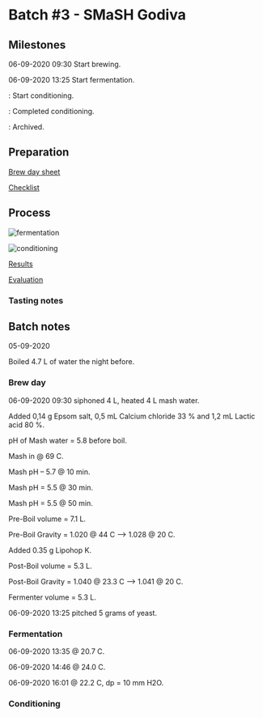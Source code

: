 # Batch #3 - SMaSH Godiva

## Milestones

06-09-2020 09:30 Start brewing.

06-09-2020 13:25 Start fermentation.

: Start conditioning.

: Completed conditioning.

: Archived.

## Preparation

[Brew day sheet](./Batch_3_03_SMaSH_Godiva_brew_day_sheet.pdf)

[Checklist](./Batch_3_03_SMaSH_Godiva_checklist.pdf)

## Process

![fermentation]()

![conditioning]()

[Results](./Batch_3_03_BSMaSH_Godiva_results.pdf)

[Evaluation]()

### Tasting notes

## Batch notes

05-09-2020

Boiled 4.7 L of water the night before.

### Brew day

06-09-2020 09:30 siphoned 4 L, heated  4 L mash water.

Added 0,14 g Epsom salt, 0,5 mL Calcium chloride 33 % and 1,2 mL Lactic acid 80 %.

pH of Mash water = 5.8 before boil.

Mash in @ 69 C.

Mash pH – 5.7 @ 10 min.

Mash pH = 5.5 @ 30 min.

Mash pH = 5.5 @ 50 min.

Pre-Boil volume = 7.1 L.

Pre-Boil Gravity = 1.020 @ 44 C --> 1.028 @ 20 C.

Added 0.35 g Lipohop K.

Post-Boil volume = 5.3 L.

Post-Boil Gravity = 1.040 @ 23.3 C --> 1.041 @ 20 C.

Fermenter volume = 5.3 L.

06-09-2020 13:25 pitched 5 grams of yeast.

### Fermentation

06-09-2020 13:35 @ 20.7 C.

06-09-2020 14:46 @ 24.0 C.

06-09-2020 16:01 @ 22.2 C, dp = 10 mm H2O.

### Conditioning
